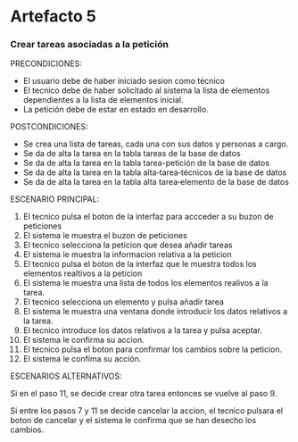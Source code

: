 # Artefacto 5
### Crear tareas asociadas a la petición

PRECONDICIONES:
- El usuario debe de haber iniciado sesion como técnico
- El tecnico debe de haber solicitado al sistema la lista de elementos dependientes a la lista de elementos inicial.
- La petición debe de estar en estado en desarrollo.


POSTCONDICIONES:
- Se crea una lista de tareas, cada una con sus datos y personas a cargo.
- Se da de alta la tarea en la tabla tareas de la base de datos
- Se da de alta la tarea en la tabla tarea-petición de la base de datos
- Se da de alta la tarea en la tabla alta‐tarea‐técnicos de la base de datos
- Se da de alta la tarea en la tabla alta tarea‐elemento de la base de datos

ESCENARIO PRINCIPAL:

1. El tecnico pulsa el boton de la interfaz para accceder a su buzon de peticiones
2. El sistema le muestra el buzon de peticiones
3. El tecnico selecciona la peticion que desea añadir tareas
4. El sistema le muestra la informacion relativa a la peticion
5. El tecnico pulsa el boton de la interfaz que le muestra todos los elementos realtivos a la peticion
6. El sistema le muestra una lista de todos los elementos realivos a la tarea.
7. El tecnico selecciona un elemento y pulsa añadir tarea
8. El sistema le muestra una ventana donde introducir los datos relativos a la tarea.
9. El tecnico introduce los datos relativos a la tarea y pulsa aceptar.
10. El sistema le confirma su accion.
11. El tecnico pulsa el boton para confirmar los cambios sobre la peticion.
12. El sistema le confima su acción.

ESCENARIOS ALTERNATIVOS:

Si en el paso 11, se decide crear otra tarea entonces se vuelve al paso 9.

Si entre los pasos 7 y 11 se decide cancelar la accion, el tecnico pulsara el boton de cancelar y el sistema le confirma que se han desecho los cambios.
